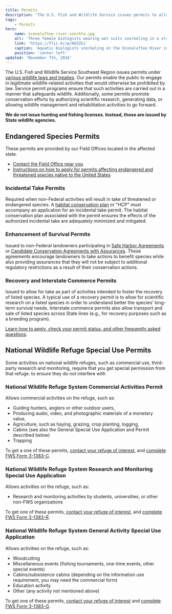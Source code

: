 ```yaml
---
title: Permits
description: 'The U.S. Fish and Wildlife Service issues permits to allow legitimate wildlife-related activities that would otherwise be prohibited by law in a manner that safeguards wildlife.'
tags:
    - Permits
hero:
    name: oconaluftee-river-snorkle.jpg
    alt: 'Three female biologists wearing wet suits snorkeling in a stream.'
    link: 'https://flic.kr/p/HG5Zki'
    caption: 'Aquatic biologists snorkeling on the Oconaluftee River in North Carolina. Photo by Gary Peeples.'
    position: 'center left'
updated: 'November 7th, 2016'
---
```


The U.S. Fish and Wildlife Service Southeast Region issues permits under [various wildlife laws and treaties](http://www.fws.gov/permits/ltr/ltr.html).  Our permits enable the public to engage in legitimate wildlife-related activities that would otherwise be prohibited by law.  Service permit programs ensure that such activities are carried out in a manner that safeguards wildlife.  Additionally, some  permits promote conservation efforts by authorizing scientific research, generating data, or allowing wildlife management and rehabilitation activities to go forward.

**We do not issue hunting and fishing licenses. Instead, those are issued by State wildlife agencies.**

## Endangered Species Permits

These permits are provided by our Field Offices located in the affected state.

 - [Contact the Field Office near you](https://usfws.github.io/southeast-mega-map/?layers=ecological+services)
 - [Instructions on how to apply for permits affecting endangered and threatened species native to the United States](http://www.fws.gov/endangered/permits/how-to-apply.html)

### Incidental Take Permits

Required when non-Federal activities will result in take of threatened or endangered species. A [habitat conservation plan](https://www.fws.gov/endangered/what-we-do/hcp-overview.html) or "HCP" must accompany an application for an incidental take permit. The habitat conservation plan associated with the permit ensures the effects of the authorized incidental take are adequately minimized and mitigated.

### Enhancement of Survival Permits

Issued to non-Federal landowners participating in [Safe Harbor Agreements](https://www.fws.gov/ENDANGERED/landowners/safe-harbor-agreements.html) or [Candidate Conservation Agreements with Assurances](https://www.fws.gov/endangered/what-we-do/cca.html#ccaa). These agreements encourage landowners to take actions to benefit species while also providing assurances that they will not be subject to additional regulatory restrictions as a result of their conservation actions.

### Recovery and Interstate Commerce Permits

Issued to allow for take as part of activities intended to foster the recovery of listed species. A typical use of a recovery permit is to allow for scientific research on a listed species in order to understand better the species’ long-term survival needs. Interstate commerce permits also allow transport and sale of listed species across State lines (e.g., for recovery purposes such as a breeding program).

[Learn how to apply, check your permit status, and other frequently asked questions](/our-services/permits/recovery-and-interstate-commerce/).

## National Wildlife Refuge Special Use Permits

Some activities on national wildlife refuges, such as commercial use, third-party research and monitoring,  require that you get special permission from that refuge. to ensure they do not interfere with

### National Wildlife Refuge System Commercial Activities Permit

Allows commercial activities on the refuge, such as:

  - Guiding hunters, anglers or other outdoor users,
  - Producing audio, video, and photographic materials of a monetary value,
  - Agriculture, such as haying, grazing, crop planting, logging,
  - Cabins (see also the General Special Use Application and Permit described below)
  - Trapping

To get a one of these permits, [contact your refuge of interest](https://usfws.github.io/southeast-mega-map/?layers=refuges&layers=Refuge+boundaries), and [complete FWS Form 3-1383-C](http://www.fws.gov/forms/3-1383-C.pdf).

### National Wildlife Refuge System Research and Monitoring Special Use Application

Allows activities on the refuge, such as:

- Research and monitoring activities by students, universities, or other non-FWS organizations

To get one of these permits, [contact your refuge of interest](https://usfws.github.io/southeast-mega-map/?layers=refuges&layers=Refuge+boundaries), and [complete FWS Form 3-1383-R](https://www.fws.gov/forms/3-1383-R.pdf).

### National Wildlife Refuge System General Activity Special Use Application

Allows activities on the refuge, such as:

 - Woodcutting
 - Miscellaneous events (fishing tournaments, one-time events, other special events)
 - Cabins/subsistence cabins (depending on the information use requirement, you may need the commercial form)
 - Education activity
 - Other (any activity not mentioned above)

To get one of these permits, [contact your refuge of interest](https://usfws.github.io/southeast-mega-map/?layers=refuges&layers=Refuge+boundaries) and [complete FWS Form 3-1383-G](https://www.fws.gov/forms/3-1383-G.pdf).
